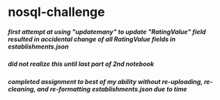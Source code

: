# nosql-challenge
##### first attempt at using "updatemany" to update "RatingValue" field resulted in accidental change of all RatingValue fields in establishments.json
##### did not realize this until last part of 2nd notebook
##### completed assignment to best of my ability without re-uploading, re-cleaning, and re-formatting establishments.json due to time
